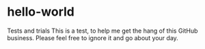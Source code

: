 # hello-world
Tests and trials
This is a test, to help me get the hang of this GitHub business. Please feel free to ignore it and go about your day.
